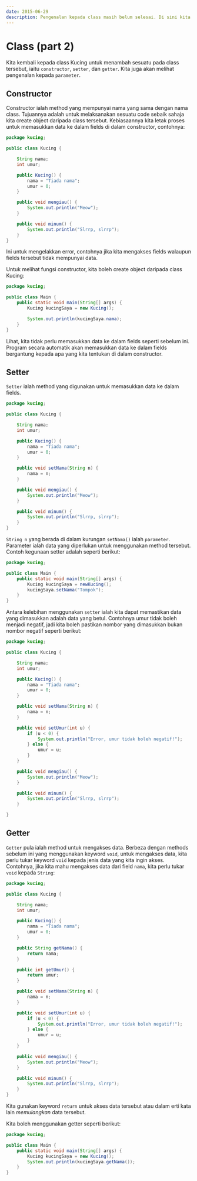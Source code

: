 ```yaml
---
date: 2015-06-29
description: Pengenalan kepada class masih belum selesai. Di sini kita lihat penggunaan sesuatu yang dipanggil sebagai constructor, setter, dan getter.
---
```


# Class (part 2)

Kita kembali kepada class Kucing untuk menambah sesuatu pada
class tersebut, iaitu `constructor`, `setter`, dan `getter`. Kita juga
akan melihat pengenalan kepada `parameter`.

## Constructor

Constructor ialah method yang mempunyai nama yang sama dengan nama
class. Tujuannya adalah untuk melaksanakan sesuatu code sebaik
sahaja kita create object daripada class tersebut. Kebiasaannya
kita letak proses untuk memasukkan data ke dalam fields di dalam
constructor, contohnya:

```java
package kucing;

public class Kucing {

    String nama;
    int umur;

    public Kucing() {
        nama = "Tiada nama";
        umur = 0;
    }

    public void mengiau() {
        System.out.println("Meow");
    }

    public void minum() {
        System.out.println("Slrrp, slrrp");
    }
}
```

Ini untuk mengelakkan error, contohnya jika kita mengakses fields
walaupun fields tersebut tidak mempunyai data.

Untuk melihat fungsi constructor, kita boleh create object daripada
class Kucing:

```java
package kucing;

public class Main {
    public static void main(String[] args) {
        Kucing kucingSaya = new Kucing();

        System.out.println(kucingSaya.nama);
    }
}
```

Lihat, kita tidak perlu memasukkan data ke dalam fields seperti
sebelum ini. Program secara automatik akan memasukkan data ke
dalam fields bergantung kepada apa yang kita tentukan di dalam
constructor.

## Setter

`Setter` ialah method yang digunakan untuk memasukkan data ke dalam
fields.

```java
package kucing;

public class Kucing {

    String nama;
    int umur;

    public Kucing() {
        nama = "Tiada nama";
        umur = 0;
    }

    public void setNama(String n) {
        nama = n;
    }

    public void mengiau() {
        System.out.println("Meow");
    }

    public void minum() {
        System.out.println("Slrrp, slrrp");
    }
}
```

`String n` yang berada di dalam kurungan `setNama()` ialah
`parameter`. Parameter ialah data yang diperlukan untuk menggunakan
method tersebut. Contoh kegunaan setter adalah seperti berikut:

```java
package kucing;

public class Main {
    public static void main(String[] args) {
        Kucing kucingSaya = newKucing();
        kucingSaya.setNama("Tompok");
    }
}
```

Antara kelebihan menggunakan `setter` ialah kita dapat memastikan data
yang dimasukkan adalah data yang betul. Contohnya umur tidak boleh
menjadi negatif, jadi kita boleh pastikan nombor yang dimasukkan bukan
nombor negatif seperti berikut:

```java
package kucing;

public class Kucing {

    String nama;
    int umur;

    public Kucing() {
        nama = "Tiada nama";
        umur = 0;
    }

    public void setNama(String n) {
        nama = n;
    }

    public void setUmur(int u) {
        if (u < 0) {
            System.out.println("Error, umur tidak boleh negatif!");
        } else {
            umur = u;
        }
    }

    public void mengiau() {
        System.out.println("Meow");
    }

    public void minum() {
        System.out.println("Slrrp, slrrp");
    }

}
```

## Getter

`Getter` pula ialah method untuk mengakses data. Berbeza dengan
methods sebelum ini yang menggunakan keyword `void`, untuk mengakses
data, kita perlu tukar keyword `void` kepada jenis data yang kita
ingin akses. Contohnya, jika kita mahu mengakses data dari
field `nama`, kita perlu tukar `void` kepada `String`:

```java
package kucing;

public class Kucing {

    String nama;
    int umur;

    public Kucing() {
        nama = "Tiada nama";
        umur = 0;
    }

    public String getNama() {
        return nama;
    }

    public int getUmur() {
        return umur;
    }

    public void setNama(String n) {
        nama = n;
    }

    public void setUmur(int u) {
        if (u < 0) {
            System.out.println("Error, umur tidak boleh negatif!");
        } else {
            umur = u;
        }
    }

    public void mengiau() {
        System.out.println("Meow");
    }

    public void minum() {
        System.out.println("Slrrp, slrrp");
    }
}
```

Kita gunakan keyword `return` untuk akses data tersebut atau dalam
erti kata lain _memulangkan_ data tersebut.

Kita boleh menggunakan getter seperti berikut:

```java
package kucing;

public class Main {
    public static void main(String[] args) {
        Kucing kucingSaya = new Kucing();
        System.out.println(kucingSaya.getNama());
    }
}
```
